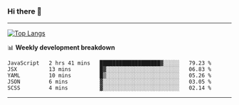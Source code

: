 ### Hi there 👋

-------
[![Top Langs](https://github-readme-stats.vercel.app/api/top-langs/?username=ashish-r)](https://github.com/anuraghazra/github-readme-stats)

📊 **Weekly development breakdown**
<!--START_SECTION:waka-->
```text
JavaScript   2 hrs 41 mins   ███████████████████▓░░░░░   79.23 % 
JSX          13 mins         █▓░░░░░░░░░░░░░░░░░░░░░░░   06.83 % 
YAML         10 mins         █▒░░░░░░░░░░░░░░░░░░░░░░░   05.26 % 
JSON         6 mins          ▓░░░░░░░░░░░░░░░░░░░░░░░░   03.05 % 
SCSS         4 mins          ▓░░░░░░░░░░░░░░░░░░░░░░░░   02.14 % 
```
<!--END_SECTION:waka-->
-------

<!--
**ashish-r/ashish-r** is a ✨ _special_ ✨ repository because its `README.md` (this file) appears on your GitHub profile.

Here are some ideas to get you started:

- 🔭 I’m currently working on ...
- 🌱 I’m currently learning ...
- 👯 I’m looking to collaborate on ...
- 🤔 I’m looking for help with ...
- 💬 Ask me about ...
- 📫 How to reach me: ...
- 😄 Pronouns: ...
- ⚡ Fun fact: ...
-->
